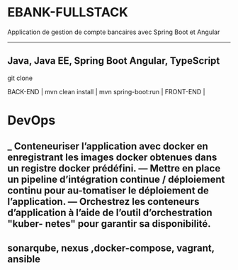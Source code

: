 # EBANK-FULLSTACK
Application de gestion de compte bancaires avec Spring Boot et Angular

---------------------------------------------------------------------------
Java, Java EE, Spring Boot
Angular, TypeScript
--------------------------------------------------------------------------
git clone 

BACK-END | mvn clean install | mvn spring-boot:run |
FRONT-END |
# DevOps
_ Conteneuriser l’application avec docker en enregistrant les images docker obtenues
dans un registre docker prédéfini.
— Mettre en place un pipeline d’intégration continue / déploiement continu pour
au-tomatiser le déploiement de l’application.
— Orchestrez les conteneurs d’application à l’aide de l’outil d’orchestration "kuber-
netes" pour garantir sa disponibilité.
--------------------------------------------------------------------------
sonarqube, nexus ,docker-compose, vagrant, ansible 
--------------------------------------------------------------------------
